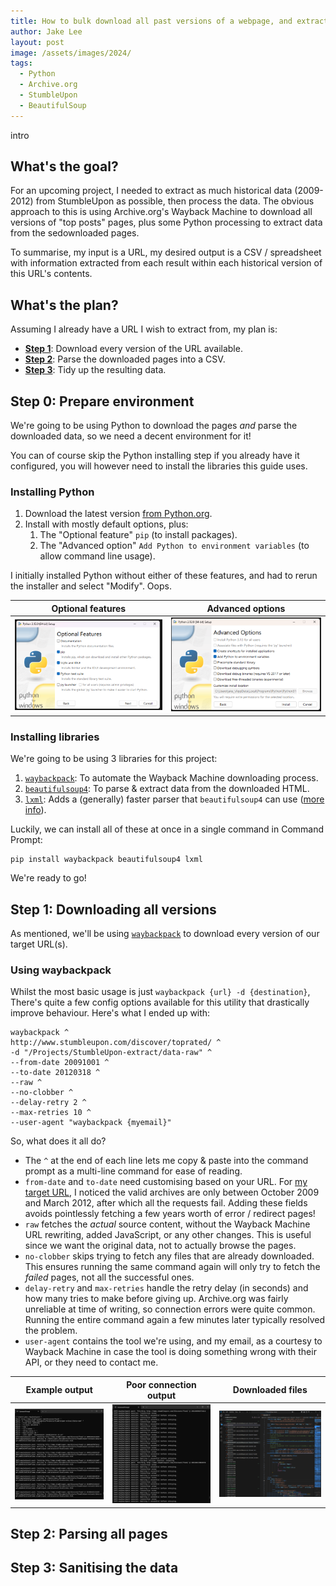 ```yaml
---
title: How to bulk download all past versions of a webpage, and extract metadata into a CSV
author: Jake Lee
layout: post
image: /assets/images/2024/
tags:
  - Python
  - Archive.org
  - StumbleUpon
  - BeautifulSoup
---
```


intro

## What's the goal?

For an upcoming project, I needed to extract as much historical data (2009-2012) from StumbleUpon as possible, then process the data. The obvious approach to this is using Archive.org's Wayback Machine to download all versions of "top posts" pages, plus some Python processing to extract data from the sedownloaded pages.

To summarise, my input is a URL, my desired output is a CSV / spreadsheet with information extracted from each result within each historical version of this URL's contents.

## What's the plan?

Assuming I already have a URL I wish to extract from, my plan is:

- **[Step 1](#step-1-downloading-all-versions)**: Download every version of the URL available.
- **[Step 2](#step-2-parsing-all-pages)**: Parse the downloaded pages into a CSV.
- **[Step 3](#step-3-sanitising-the-data)**: Tidy up the resulting data.

## Step 0: Prepare environment

We're going to be using Python to download the pages _and_ parse the downloaded data, so we need a decent environment for it!

You can of course skip the Python installing step if you already have it configured, you will however need to install the libraries this guide uses.

### Installing Python

1. Download the latest version [from Python.org](https://www.python.org/downloads/).
2. Install with mostly default options, plus:
   1. The "Optional feature" `pip` (to install packages).
   2. The "Advanced option" `Add Python to environment variables` (to allow command line usage).

I initially installed Python without either of these features, and had to rerun the installer and select "Modify". Oops.

|                                                     Optional features                                                     |                                                     Advanced options                                                      |
| :-----------------------------------------------------------------------------------------------------------------------: | :-----------------------------------------------------------------------------------------------------------------------: |
| [![](/assets/images/2024/stumbleupon-python-features-thumbnail.png)](/assets/images/2024/stumbleupon-python-features.png) | [![](/assets/images/2024/stumbleupon-python-advanced-thumbnail.png)](/assets/images/2024/stumbleupon-python-advanced.png) |

### Installing libraries

We're going to be using 3 libraries for this project:

1. [`waybackpack`](https://github.com/jsvine/waybackpack): To automate the Wayback Machine downloading process.
2. [`beautifulsoup4`](https://pypi.org/project/beautifulsoup4/): To parse & extract data from the downloaded HTML.
3. [`lxml`](https://pypi.org/project/lxml/): Adds a (generally) faster parser that `beautifulsoup4` can use ([more info](https://stackoverflow.com/a/50416216/608312)).

Luckily, we can install all of these at once in a single command in Command Prompt:

```
pip install waybackpack beautifulsoup4 lxml
```

We're ready to go!

## Step 1: Downloading all versions

As mentioned, we'll be using [`waybackpack`](https://github.com/jsvine/waybackpack) to download every version of our target URL(s).

### Using waybackpack

Whilst the most basic usage is just `waybackpack {url} -d {destination}`, There's quite a few config options available for this utility that drastically improve behaviour. Here's what I ended up with:

```
waybackpack ^
http://www.stumbleupon.com/discover/toprated/ ^
-d "/Projects/StumbleUpon-extract/data-raw" ^
--from-date 20091001 ^
--to-date 20120318 ^
--raw ^
--no-clobber ^
--delay-retry 2 ^
--max-retries 10 ^
--user-agent "waybackpack {myemail}"
```

So, what does it all do?

- The `^` at the end of each line lets me copy & paste into the command prompt as a multi-line command for ease of reading.
- `from-date` and `to-date` need customising based on your URL. For [my target URL](https://web.archive.org/web/20090501000000*/http://www.stumbleupon.com/discover/toprated/), I noticed the valid archives are only between October 2009 and March 2012, after which all the requests fail. Adding these fields avoids pointlessly fetching a few years worth of error / redirect pages!
- `raw` fetches the _actual_ source content, without the Wayback Machine URL rewriting, added JavaScript, or any other changes. This is useful since we want the original data, not to actually browse the pages.
- `no-clobber` skips trying to fetch any files that are already downloaded. This ensures running the same command again will only try to fetch the _failed_ pages, not all the successful ones.
- `delay-retry` and `max-retries` handle the retry delay (in seconds) and how many tries to make before giving up. Archive.org was fairly unreliable at time of writing, so connection errors were quite common. Running the entire command again a few minutes later typically resolved the problem.
- `user-agent` contains the tool we're using, and my email, as a courtesy to Wayback Machine in case the tool is doing something wrong with their API, or they need to contact me.

|                                                       Example output                                                        |                                                 Poor connection output                                                  |                                                     Downloaded files                                                      |
| :-------------------------------------------------------------------------------------------------------------------------: | :---------------------------------------------------------------------------------------------------------------------: | :-----------------------------------------------------------------------------------------------------------------------: |
| [![](/assets/images/2024/stumbleupon-download-success-thumbnail.png)](/assets/images/2024/stumbleupon-download-success.png) | [![](/assets/images/2024/stumbleupon-download-error-thumbnail.png)](/assets/images/2024/stumbleupon-download-error.png) | [![](/assets/images/2024/stumbleupon-download-result-thumbnail.png)](/assets/images/2024/stumbleupon-download-result.png) |

## Step 2: Parsing all pages

## Step 3: Sanitising the data
